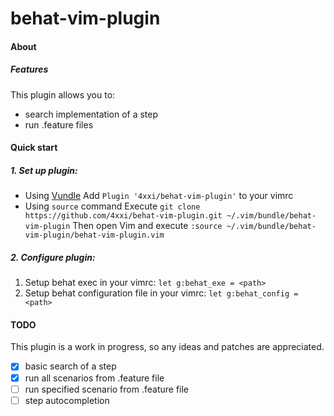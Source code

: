 # behat-vim-plugin
#### About
##### Features
This plugin allows you to:
* search implementation of a step
* run .feature files

#### Quick start
##### 1. Set up plugin:
* Using [Vundle](https://github.com/VundleVim/Vundle.vim)
  Add `Plugin '4xxi/behat-vim-plugin'` to your vimrc
* Using `source` command
  Execute `git clone https://github.com/4xxi/behat-vim-plugin.git ~/.vim/bundle/behat-vim-plugin`
  Then open Vim and execute `:source ~/.vim/bundle/behat-vim-plugin/behat-vim-plugin.vim`
##### 2. Configure plugin:
1. Setup behat exec in your vimrc: `let g:behat_exe = <path>`
2. Setup behat configuration file in your vimrc: `let g:behat_config = <path>`

#### TODO
This plugin is a work in progress, so any ideas and patches are appreciated.
- [x] basic search of a step
- [x] run all scenarios from .feature file
- [ ] run specified scenario from .feature file
- [ ] step autocompletion
